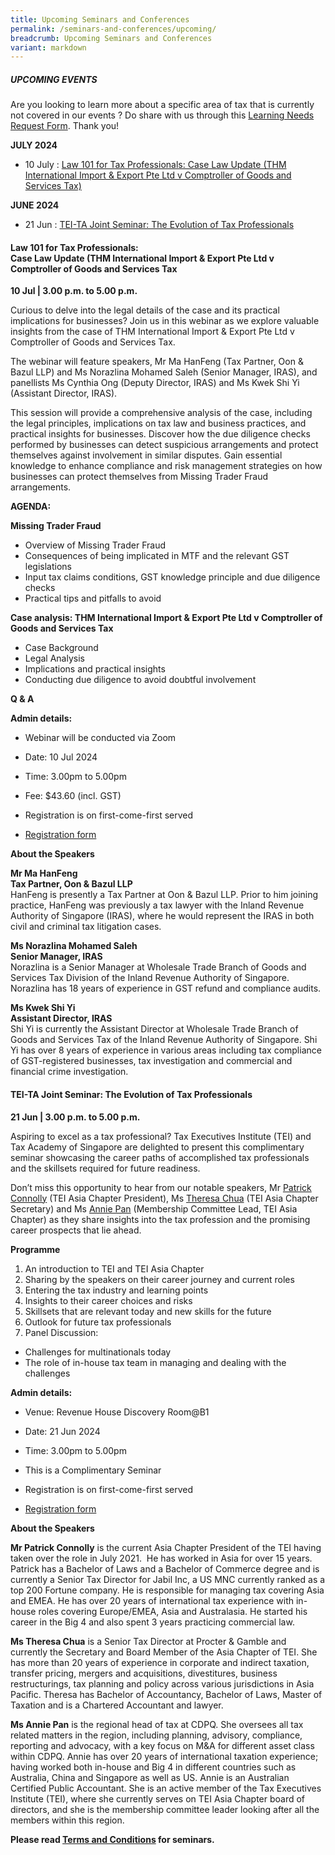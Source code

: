 ```yaml
---
title: Upcoming Seminars and Conferences
permalink: /seminars-and-conferences/upcoming/
breadcrumb: Upcoming Seminars and Conferences
variant: markdown
---
```

##### **UPCOMING EVENTS**
Are you looking to learn more about a specific area of tax that is currently not covered in our events ? 
Do share with us through this [Learning Needs Request Form](https://form.gov.sg/5d2c51283703d80011e52615). Thank you!

**JULY 2024**
* 10 July : [Law 101 for Tax Professionals: Case Law Update (THM International Import &amp; Export Pte Ltd v Comptroller of Goods and Services Tax)](#10jul-ta-id)

**JUNE 2024**
* 21 Jun : [TEI-TA Joint Seminar: The Evolution of Tax Professionals](#21jun-ta-id)

<a id="10jul-ta-id"></a>
#### **Law 101 for Tax Professionals:<br>Case Law Update (THM International Import &amp; Export Pte Ltd v Comptroller of Goods and Services Tax**<br>
**10 Jul | 3.00 p.m. to 5.00 p.m.**

Curious to delve into the legal details of the case and its practical implications for businesses? Join us in this webinar as we explore valuable insights from the case of THM International Import &amp; Export Pte Ltd v Comptroller of Goods and Services Tax.

The webinar will feature speakers, Mr Ma HanFeng (Tax Partner, Oon &amp; Bazul LLP) and Ms Norazlina Mohamed Saleh (Senior Manager, IRAS), and panellists Ms Cynthia Ong (Deputy Director, IRAS) and Ms Kwek Shi Yi (Assistant Director, IRAS).

This session will provide a comprehensive analysis of the case, including the legal principles, implications on tax law and business practices, and practical insights for businesses. Discover how the due diligence checks performed by businesses can detect suspicious arrangements and protect themselves against involvement in similar disputes. Gain essential knowledge to enhance compliance and risk management strategies on how businesses can protect themselves from Missing Trader Fraud arrangements.

**AGENDA:**

**Missing Trader Fraud**

* Overview of Missing Trader Fraud
* Consequences of being implicated in MTF and the relevant GST legislations
* Input tax claims conditions, GST knowledge principle and due diligence checks
* Practical tips and pitfalls to avoid

**Case analysis: THM International Import &amp; Export Pte Ltd v Comptroller of Goods and Services Tax**

* Case Background
* Legal Analysis
* Implications and practical insights
* Conducting due diligence to avoid doubtful involvement

**Q &amp; A**

**Admin details:**

* Webinar will be conducted via Zoom

* Date: 10 Jul 2024

* Time: 3.00pm to 5.00pm

* Fee: $43.60 (incl. GST)

* Registration is on first-come-first served

* [Registration form](https://form.gov.sg/666aaea5f14e8457f8ecead9)

**About the Speakers**

**Mr Ma HanFeng<br>Tax Partner, Oon &amp; Bazul LLP**<br>
HanFeng is presently a Tax Partner at Oon &amp; Bazul LLP. Prior to him joining practice, HanFeng was previously a tax lawyer with the Inland Revenue Authority of Singapore (IRAS), where he would represent the IRAS in both civil and criminal tax litigation cases.

**Ms Norazlina Mohamed Saleh<br>Senior Manager, IRAS<br>**
Norazlina is a Senior Manager at Wholesale Trade Branch of Goods and Services Tax Division of the Inland Revenue Authority of Singapore. Norazlina has 18 years of experience in GST refund and compliance audits.

**Ms Kwek Shi Yi<br>Assistant Director, IRAS<br>**
Shi Yi is currently the Assistant Director at Wholesale Trade Branch of Goods and Services Tax of the Inland Revenue Authority of Singapore. Shi Yi has over 8 years of experience in various areas including tax compliance of GST-registered businesses, tax investigation and commercial and financial crime investigation.


<a id="21jun-ta-id"></a>
#### **TEI-TA Joint Seminar: The Evolution of Tax Professionals**<br>
**21 Jun | 3.00 p.m. to 5.00 p.m.**

Aspiring to excel as a tax professional? Tax Executives Institute (TEI) and Tax Academy of Singapore are delighted to present this complimentary seminar showcasing the career paths of accomplished tax professionals and the skillsets required for future readiness.

Don’t miss this opportunity to hear from our notable speakers, Mr [Patrick Connolly](https://www.linkedin.com/in/patrick-connolly-1b888733/) (TEI Asia Chapter President), Ms [Theresa Chua](https://www.linkedin.com/in/theresa-chua-78ab811b4/) (TEI Asia Chapter Secretary) and Ms [Annie Pan](https://www.linkedin.com/in/annie-p-66a1b312/) (Membership Committee Lead, TEI Asia Chapter) as they share insights into the tax profession and the promising career prospects that lie ahead.

**Programme**

1. An introduction to TEI and TEI Asia Chapter
2. Sharing by the speakers on their career journey and current roles
3. Entering the tax industry and learning points
4. Insights to their career choices and risks
5. Skillsets that are relevant today and new skills for the future
6. Outlook for future tax professionals
7. Panel Discussion:
* Challenges for multinationals today
* The role of in-house tax team in managing and dealing with the challenges

**Admin details:**

* Venue: Revenue House Discovery Room@B1

* Date: 21 Jun 2024

* Time: 3.00pm to 5.00pm

* This is a Complimentary Seminar

* Registration is on first-come-first served

* [Registration form](https://form.gov.sg/66601383e2e4363fe8ced8c1)


**About the Speakers**

**Mr Patrick Connolly** is the current Asia Chapter President of the TEI having taken over the role in July 2021.&nbsp; He has worked in Asia for over 15 years. Patrick has a Bachelor of Laws and a Bachelor of Commerce degree and is currently a Senior Tax Director for Jabil Inc, a US MNC currently ranked as a top 200 Fortune company.&nbsp;He is responsible for managing tax covering Asia and EMEA.&nbsp;He has over 20 years of international tax experience with in-house roles covering Europe/EMEA, Asia and Australasia.&nbsp;He started his career in the Big 4 and also spent 3 years practicing commercial law.

**Ms Theresa Chua** is a Senior Tax Director at Procter &amp; Gamble and currently the Secretary and Board Member of the Asia Chapter of TEI. She has more than 20 years of experience in corporate and indirect taxation, transfer pricing, mergers and acquisitions, divestitures, business restructurings, tax planning and policy across various jurisdictions in Asia Pacific. Theresa has Bachelor of Accountancy, Bachelor of Laws, Master of Taxation and is a Chartered Accountant and lawyer.

**Ms Annie Pan** is the regional head of tax at CDPQ. She oversees all tax related matters in the region, including planning, advisory, compliance, reporting and advocacy, with a key focus on M&amp;A for different asset class within CDPQ. Annie has over 20 years of international taxation experience; having worked both in-house and Big 4 in different countries such as Australia, China and Singapore as well as US. Annie is an Australian Certified Public Accountant. She is an active member of the Tax Executives Institute (TEI), where she currently serves on TEI Asia Chapter board of directors, and she is the membership committee leader looking after all the members within this region.


**Please read [Terms and Conditions](https://production-iras-tax-academy.netlify.com/executive-tax-programmes/terms-and-conditions/) for seminars.**